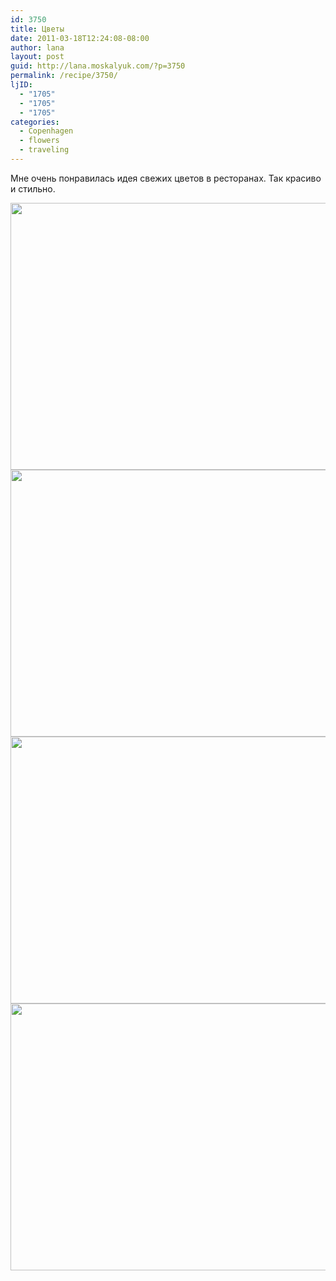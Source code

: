 ```yaml
---
id: 3750
title: Цветы
date: 2011-03-18T12:24:08-08:00
author: lana
layout: post
guid: http://lana.moskalyuk.com/?p=3750
permalink: /recipe/3750/
ljID:
  - "1705"
  - "1705"
  - "1705"
categories:
  - Copenhagen
  - flowers
  - traveling
---
```

Мне очень понравилась идея свежих цветов в ресторанах. Так красиво и стильно.

<img loading="lazy" class="alignnone" title="Flowers" src="http://farm6.static.flickr.com/5014/5534788949_260de35199_z.jpg" alt="" width="640" height="427" /> 

<img loading="lazy" class="alignnone" title="flowers" src="http://farm6.static.flickr.com/5132/5534786771_8d93cb906d_z.jpg" alt="" width="640" height="427" /> 

<img loading="lazy" class="alignnone" title="flowers" src="http://farm6.static.flickr.com/5015/5534790601_f74ce80d4a_z.jpg" alt="" width="640" height="427" /> 

<img loading="lazy" class="alignnone" title="flowers" src="http://farm6.static.flickr.com/5019/5535365480_3b4decaccf_z.jpg" alt="" width="640" height="427" />